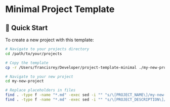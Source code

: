 # Minimal Project Template

## 🚀 Quick Start

To create a new project with this template:

```bash
# Navigate to your projects directory
cd /path/to/your/projects

# Copy the template
cp -r /Users/francisrey/Developer/project-template-minimal ./my-new-project

# Navigate to your new project
cd my-new-project

# Replace placeholders in files
find . -type f -name "*.md" -exec sed -i "" "s/\[PROJECT_NAME\]/my-new-project/g" {} \;
find . -type f -name "*.md" -exec sed -i "" "s/\[PROJECT_DESCRIPTION\]/My project description/g" {} \;
```
